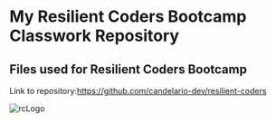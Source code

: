 # My Resilient Coders Bootcamp Classwork Repository
## Files used for Resilient Coders Bootcamp

Link to repository:https://github.com/candelario-dev/resilient-coders

![rcLogo](https://user-images.githubusercontent.com/69063941/90573076-7f3eaa00-e183-11ea-896c-4ea26b3df7b8.png)
